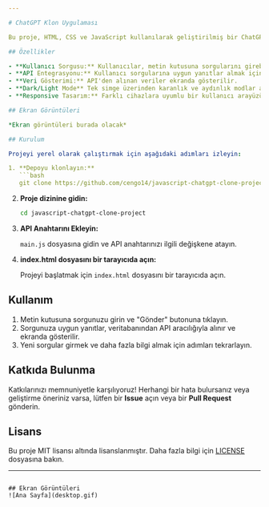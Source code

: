 ```yaml
---

# ChatGPT Klon Uygulaması

Bu proje, HTML, CSS ve JavaScript kullanılarak geliştirilmiş bir ChatGPT klon uygulamasıdır. Kullanıcılar, metin giriş alanına sorgularını girer ve veritabanından API aracılığıyla alınan yanıtlar ekrana yazdırılır.

## Özellikler

- **Kullanıcı Sorgusu:** Kullanıcılar, metin kutusuna sorgularını girebilir.
- **API Entegrasyonu:** Kullanıcı sorgularına uygun yanıtlar almak için bir API ile veritabanına bağlanır.
- **Veri Gösterimi:** API'den alınan veriler ekranda gösterilir.
- **Dark/Light Mode** Tek simge üzerinden karanlık ve aydınlık modlar arasında geçiş yapma
- **Responsive Tasarım:** Farklı cihazlara uyumlu bir kullanıcı arayüzü.

## Ekran Görüntüleri

*Ekran görüntüleri burada olacak*

## Kurulum

Projeyi yerel olarak çalıştırmak için aşağıdaki adımları izleyin:

1. **Depoyu klonlayın:**
   ```bash
   git clone https://github.com/cengo14/javascript-chatgpt-clone-projectu.git
   ```

2. **Proje dizinine gidin:**
   ```bash
   cd javascript-chatgpt-clone-project
   ```

3. **API Anahtarını Ekleyin:**

   `main.js` dosyasına gidin ve API anahtarınızı ilgili değişkene atayın.

4. **index.html dosyasını bir tarayıcıda açın:**

   Projeyi başlatmak için `index.html` dosyasını bir tarayıcıda açın.

## Kullanım

1. Metin kutusuna sorgunuzu girin ve "Gönder" butonuna tıklayın.
2. Sorgunuza uygun yanıtlar, veritabanından API aracılığıyla alınır ve ekranda gösterilir.
3. Yeni sorgular girmek ve daha fazla bilgi almak için adımları tekrarlayın.

## Katkıda Bulunma

Katkılarınızı memnuniyetle karşılıyoruz! Herhangi bir hata bulursanız veya geliştirme öneriniz varsa, lütfen bir **Issue** açın veya bir **Pull Request** gönderin.

## Lisans

Bu proje MIT lisansı altında lisanslanmıştır. Daha fazla bilgi için [LICENSE](LICENSE) dosyasına bakın.

---
```

## Ekran Görüntüleri
![Ana Sayfa](desktop.gif)
